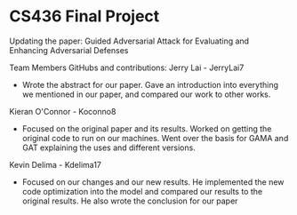 # CS436 Final Project
Updating the paper: Guided Adversarial Attack for Evaluating and Enhancing Adversarial Defenses

Team Members GitHubs and contributions:
Jerry Lai - JerryLai7
- Wrote the abstract for our paper. Gave an introduction into everything we mentioned in our paper, and compared our work to other works.

Kieran O'Connor - Koconno8
- Focused on the original paper and its results. Worked on getting the original code to run on our machines. Went over the basis for GAMA and GAT explaining the uses and different versions. 

Kevin Delima - Kdelima17
- Focused on our changes and our new results. He implemented the new code optimization into the model and compared our results to the original results. He also wrote the conclusion for our paper

